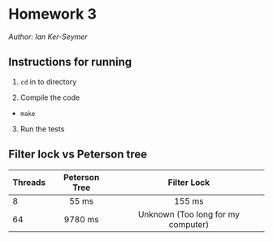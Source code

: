 # Homework 3

_Author: Ian Ker-Seymer_

## Instructions for running

1. `cd` in to directory

2. Compile the code
  - `make`

3. Run the tests

## Filter lock vs Peterson tree

| Threads       | Peterson Tree | Filter Lock                        |
| ------------- |:-------------:|:----------------------------------:|
| 8             | 55 ms         | 155 ms                             |
| 64            | 9780 ms       | Unknown (Too long for my computer) |
